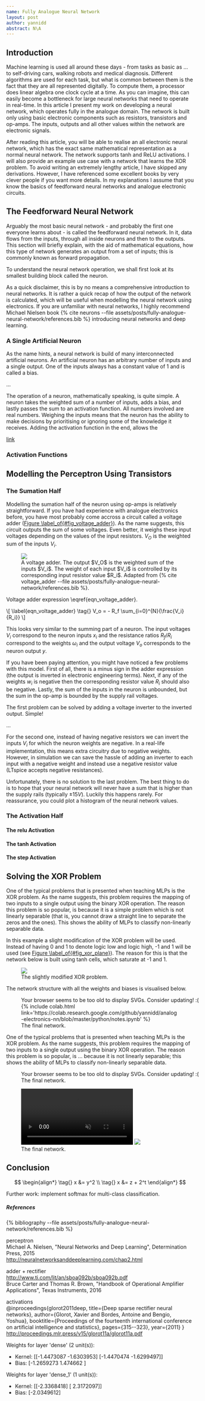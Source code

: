 ```yaml
---
name: Fully Analogue Neural Network
layout: post
author: yannidd
abstract: N\A
---
```


## Introduction

Machine learning is used all around these days - from tasks as basic as ... to self-driving cars, walking robots and medical diagnosis. Different algorithms are used for each task, but what is common between them is the fact that they are all represented digitally. To compute them, a processor does linear algebra one clock cycle at a time. As you can imagine, this can easily become a bottleneck for large neural networks that need to operate in real-time. In this article I present my work on developing a neural network, which operates fully in the analogue domain. The network is built only using basic electronic components such as resistors, transistors and op-amps. The inputs, outputs and all other values within the network are electronic signals.

After reading this article, you will be able to realise an all electronic neural network, which has the exact same mathematical representation as a normal neural network. The network supports tanh and ReLU activations. I will also provide an example use case with a network that learns the XOR problem. To avoid writing an extremely lengthy article, I have skipped any derivations. However, I have referenced some excellent books by very clever people if you want more details. In my explanations I assume that you know the basics of feedforward neural networks and analogue electronic circuits.

## The Feedforward Neural Network

Arguably the most basic neural network - and probably the first one everyone learns about - is called the feedforward neural network. In it, data flows from the inputs, through all inside neurons and then to the outputs. This section will briefly explain, with the aid of mathematical equations, how this type of network generates an output from a set of inputs; this is commonly known as forward propagation.

To understand the neural network operation, we shall first look at its smallest building block called the neuron. 

As a quick disclaimer, this is by no means a comprehensive introduction to neural networks. It is rather a quick recap of how the output of the network is calculated, which will be useful when modelling the neural network using electronics. If you are unfamiliar with neural networks, I highly recommend Michael Nielsen book {% cite neurons --file assets/posts/fully-analogue-neural-network/references.bib %} introducing neural networks and deep learning.

### A Single Artificial Neuron

As the name hints, a neural network is build of many interconnected artificial neurons. An artificial neuron has an arbitrary number of inputs and a single output. One of the inputs always has a constant value of 1 and is called a bias. 


 
...

The operation of a neuron, mathematically speaking, is quite simple. A neuron takes the weighted sum of a number of inputs, adds a bias, and lastly passes the sum to an activation function. All numbers involved are real numbers. Weighing the inputs means that the neuron has the ability to make decisions by prioritising or ignoring some of the knowledge it receives. Adding the activation function in the end, allows the

[link](http://neuralnetworksanddeeplearning.com/chap1.html#perceptrons)

### Activation Functions

## Modelling the Perceptron Using Transistors

### The Sumation Half
Modelling the sumation half of the neuron using op-amps is relatively straightforward. If you have had experience with analogue electronics before, you have most probably come accross a circuit called a voltage adder ([Figure \label_of{#fig_voltage_adder}](#fig_voltage_adder)). As the name suggests, this circuit outputs the sum of some voltages. Even better, it weighs these input voltages depending on the values of the input resistors. $V_O$ is the weighted sum of the inputs $V_i$.

<figure id='fig_voltage_adder'>
  <img src="{% asset_path /img/voltage_adder.png %}">
  <figcaption>
    A voltage adder. The output $V_O$ is the weighted sum of the inputs $V_i$. The weight of each input $V_i$ is controlled by its corresponding input resistor value $R_i$. Adapted from {% cite voltage_adder --file assets/posts/fully-analogue-neural-network/references.bib %}.
  </figcaption>
</figure>

Voltage adder expression \eqref{eqn_voltage_adder}.

\\[
\label{eqn_voltage_adder}
\tag{}
V_o = - R_f \sum_{i=0}^{N}{\frac{V_i}{R_i}} 
\\]

This looks very similar to the summing part of a neuron. The input voltages $V_i$ correspond to the neuron inputs $x_i$ and the resistance ratios $R_f / R_i$ correspond to the weights $\omega_i$ and the output voltage $V_o$ corresponds to the neuron output $y$. 

If you have been paying attention, you might have noticed a few problems with this model. First of all, there is a minus sign in the adder expression (the output is inverted in electronic engineering terms). Next, if any of the weights $w_i$ is negative then the corresponding resistor value $R_i$ should also be negative. Lastly, the sum of the inputs in the neuron is unbounded, but the sum in the op-amp is bounded by the supply rail voltages. 

The first problem can be solved by adding a voltage inverter to the inverted output. Simple! 

...

For the second one, instead of having negative resistors we can invert the inputs $V_i$ for which the neuron weights are negative. In a real-life implementation, this means extra circuitry due to negative weights. However, in simulation we can save the hassle of adding an inverter to each input with a negative weight and instead use a negative resistor value (LTspice accepts negative resistances).

Unfortunately, there is no solution to the last problem. The best thing to do is to hope that your neural network will never have a sum that is higher than the supply rails (typically $\pm15V$). Luckily this happens rarely. For reassurance, you could plot a histogram of the neural network values.

### The Activation Half

#### The relu Activation

#### The tanh Activation

#### The step Activation

## Solving the XOR Problem
One of the typical problems that is presented when teaching MLPs is the XOR problem. As the name suggests, this problem requires the mapping of two inputs to a single output using the binary XOR operation. The reason this problem is so popular, is because it is a simple problem which is not linearly separable (that is, you cannot draw a straight line to separate the zeros and the ones). This shows the ability of MLPs to classify non-linearly separable data. 

In this example a slight modification of the XOR problem will be used. Instead of having 0 and 1 to denote logic low and logic high, -1 and 1 will be used (see [Figure \label_of{#fig_xor_plane}](#fig_xor_plane)). The reason for this is that the network below is built using tanh cells, which saturate at -1 and 1.

<figure id='fig_xor_plane'>
  <img src="{% asset_path /img/xor_plane.png %}">

  <figcaption>
    The slightly modified XOR problem.
  </figcaption>
</figure>

The network structure with all the weights and biases is visualised below. 

<figure id='xor_network'>
  <div>
    <object 
    data="{% asset_path /img/xor_network.svg %}" 
    type="image/svg+xml"
    style="
      width: 600px; 
      display: block;
      margin: auto;
    ">
      Your browser seems to be too old to display SVGs. Consider updating! :(
    </object>
    {% include colab.html link='https://colab.research.google.com/github/yannidd/analog-electronics-nn/blob/master/python/notes.ipynb' %}
  </div>
  <figcaption>
    The final network.
  </figcaption>
</figure>

One of the typical problems that is presented when teaching MLPs is the XOR problem. As the name suggests, this problem requires the mapping of two inputs to a single output using the binary XOR operation. The reason this problem is so popular, is ... because it is not linearly separable; this shows the ability of MLPs to classify non-linearly separable data.

<figure id='xor_network_analog' class='full_width'>
  <object 
  data="{% asset_path /img/xor_network_analog.svg %}" 
  type="image/svg+xml"
  style="
    width: 90vw; 
    max-width: 1500px;
    display: block;
    margin: auto;
  ">
  Your browser seems to be too old to display SVGs. Consider updating! :(
  </object>
  <figcaption>
    The final network.
  </figcaption>
</figure>

<figure id='fig_networks_outputs' class=''>
  <video muted autoplay loop>
    <source src="{% asset_path /img/networks_outputs.mp4 %}" type="video/mp4">
    Your browser does not support the video tag.
  </video>
  <img src='{% asset_path /img/networks_outputs_difference.png %}'>
  <figcaption>
    The final network.
  </figcaption>
</figure>

## Conclusion

$$
\begin{align*}
    \tag{}
    x &= y^2 \\
    \tag{}
    x &= z + 2^t
\end{align*}
$$

Further work: implement softmax for multi-class classification.

##### References


{% bibliography --file assets/posts/fully-analogue-neural-network/references.bib %}

perceptron  
Michael A. Nielsen, "Neural Networks and Deep Learning", Determination Press, 2015  
http://neuralnetworksanddeeplearning.com/chap2.html

adder + rectifier  
http://www.ti.com/lit/an/sboa092b/sboa092b.pdf  
Bruce Carter and Thomas R. Brown, "Handbook of Operational Amplifier Applications", Texas Instruments, 2016

activations  
@inproceedings{glorot2011deep,
  title={Deep sparse rectifier neural networks},
  author={Glorot, Xavier and Bordes, Antoine and Bengio, Yoshua},
  booktitle={Proceedings of the fourteenth international conference on artificial intelligence and statistics},
  pages={315--323},
  year={2011}
}  
http://proceedings.mlr.press/v15/glorot11a/glorot11a.pdf

Weights for layer 'dense' (2 unit(s)):
 - Kernel: [[-1.4473087 -1.6303953]
            [-1.4470474 -1.6299497]]
 - Bias:    [-1.2659273  1.474662 ]

Weights for layer 'dense_1' (1 unit(s)):
 - Kernel: [[-2.3368418]
            [ 2.3172097]]
 - Bias:    [-2.0349612]

<script src="/assets/js/posts/numberize.js"></script>